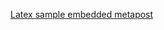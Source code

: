 [Latex sample embedded metapost](https://math.berkeley.edu/computing/wiki/index.php/Latex_sample_embedded_metapost)
